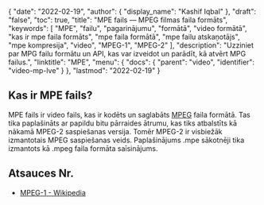 {
  "date": "2022-02-19",
  "author": {
    "display_name": "Kashif Iqbal"
},
  "draft": "false",
  "toc": true,
  "title": "MPE fails — MPEG filmas faila formāts",
  "keywords": [
"MPE",
"failu",
"pagarinājumu",
"formātā",
"video formātā",
"kas ir mpe faila formāts",
"mpe faila formātā",
"mpe failu atskaņotājs",
"mpe kompresija",
"video",
"MPEG-1",
"MPEG-2"
],
  "description": "Uzziniet par MPG failu formātu un API, kas var izveidot un parādīt, kā atvērt MPG failus.",
  "linktitle": "MPE",
  "menu": {
    "docs": {
      "parent": "video",
      "identifier": "video-mp-lve"
}
},
  "lastmod": "2022-02-19"
}

## Kas ir MPE fails?

MPE fails ir video fails, kas ir kodēts un saglabāts [MPEG](/video/mpg/) faila formātā. Tas tika paplašināts ar papildu bitu pārraides ātrumu, kas tiks atbalstīts kā nākamā MPEG-2 saspiešanas versija. Tomēr MPEG-2 ir visbiežāk izmantotais MPEG saspiešanas veids. Paplašinājums .mpe sākotnēji tika izmantots kā .mpeg faila formāta saīsinājums.

## Atsauces Nr.

- [MPEG-1 - Wikipedia](https://en.wikipedia.org/wiki/MPEG-1)

